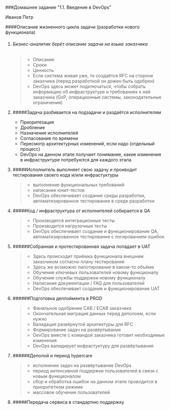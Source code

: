 ###Домашнее задание "1.1. Введение в DevOps"

Иванов Петр

####Описание жизненного цикла задачи (разработки нового функционала)

1. ###### Бизнес-аналитик берёт описание задачи на языке заказчика
   > * Описание 
   >* Сроки
   >* Ценность 
   >* Если система живая уже, то создаётся RFC на стороне заказчика (перед разработкой он дожен быть одобрен)
   >* DevOps здесь может подключаться, чтобы собрать информацию об инфраструктуре и требованиях к ней заказчика (GxP, операционные системы, законодательные ограничения)
2. #####Задача разбивается на подзадачи и раздаётся исполнителям
   * Приоритезация
   * Дробление
   * Назначение исполнителей
   * Согласование по времени
   * Пересмотр архитектурных изменений, если надо (отдельный процесс)
   * DevOps на данном этапе получает понимание, какие изменения в инфраструктуре потребуются для каждого этапа

3. #####Исполнитель выполняет свою задачу и проиводит тестирования своего кода и/или инфрастуктуры
   >* выполнение функциональных требований
   >* написание юнит-тестов
   >* DevOps обеспечивает создание среды разработки, автоматизированное тестирование в среде разработки


5. #####Код / инфраструктура от исполнителей собирается в QA
   >* Производятся интеграционные тесты
   >* Производится нагрузочные тесты
   >* DevOps обеспечивает создание и функционирование QA, автоматизированное тестирование с логированием ошибок
   
   
6. ######Собранная и протестированная задача попадает в UAT
   >* Здесь происходит приёмка функционала внешним заказчиком согласно плану тестирования
   >* Здесь же возможно пилотирование в каком-то объёме
   >* Обучение ключевых пользователей новому функционалу
   >* Обучение службы поддержки новому функционалу
   >* Написание документации / FAQ для пользователей 
   >* DevOps обеспечивает создание и функционирование UAT

7. ######Подготовка деплоймента в PROD
   >* Финальное одобрение CAB / ECAB заказчика
   >* Окончательная миграция данных перед деполоем, если нужно
   >* Валидация развёрнутой архитектуры для RFC 
   >* Формирование задач на развёртывание
   >* DevOps вместе с командой заказчика готовит необходимые изменения
   >* DevOps валидирует инфрастуктуру для развёртывания

8. ######Деполой и период hypercare
   >* исполнение задач на развёртывание DevOps
   >* период интенсивной поддержки пользователей в связи с новым функционалом
   >* сбор и обработка ошибок на данном этапе проводится в приоритетном режиме
   >* массовое обучение пользователей  

9. #####Передача сервиса в стандартню поддержку



